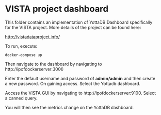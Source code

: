 # VISTA project dashboard

This folder contains an implementation of YottaDB Dashboard specifically for the VISTA project. More details of the project can be found here:

 http://vistadataproject.info/

To run, execute:

    docker-compose up

Then navigate to the dashboard by navigating to http://ipofdockerserver:3000

Enter the default username and password of **admin/admin** and then create a new password. On gaining access. Select the Yottadb dashboard.

Access the VISTA GUI by navigating to http://ipofdockerserver:9100. Select a canned query. 

You will then see the metrics change on the YottaDB dashboard.
